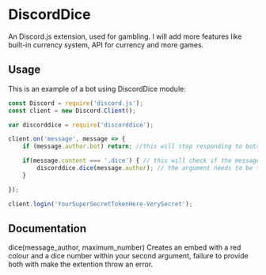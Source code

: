 # DiscordDice
An Discord.js extension, used for gambling.
I will add more features like built-in currency system, API for currency and more games.

## Usage
This is an example of a bot using DiscordDice module:

```js
const Discord = require('discord.js');
const client = new Discord.Client();

var discorddice = require('discorddice');

client.on('message', message => {
    if (message.author.bot) return; //this will stop responding to bots

    if(message.content === '.dice') { // this will check if the message equals with '.dice'
        discorddice.dice(message.author); // the argument needs to be the message autor, because the module is adding author details in the resulting embed.
    }

});

client.login('YourSuperSecretTokenHere-VerySecret');
```

## Documentation
dice(message_author, maximum_number)
    Creates an embed with a red colour and a dice number within your second argument, failure to provide both with make the extention   throw an error.
